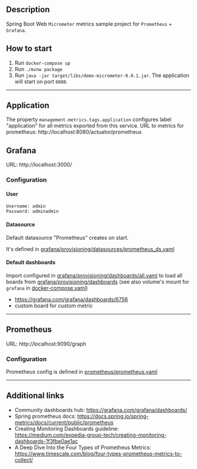 ## Description

Spring Boot Web `Micrometer` metrics sample project for `Prometheus` + `Grafana`.

## How to start

1. Run `docker-compose up`
2. Run `./mvnw package`
3. Run `java -jar target/libs/demo-micrometer-0.0.1.jar`. The application will start on port `8080`.

---

## Application

The property `management.metrics.tags.application` configures label "application" for all metrics
exported from this service.
URL to metrics for prometheus: http://localhost:8080/actuator/prometheus

## Grafana

URL: http://localhost:3000/

### Configuration

#### User

```text
Username: admin
Password: adminadmin
```

#### Datasource

Default datasource "Prometheus" creates on start.

It's defined
in [grafana/provisioning/datasources/prometheus_ds.yaml](grafana/provisioning/datasources/prometheus_ds.yaml)

#### Default dashboards

Import configured
in [grafana/provisioning/dashboards/all.yaml](grafana/provisioning/dashboards/all.yaml) to load all
boards from [grafana/provisioning/dashboards](grafana/provisioning/dashboards) (see also volume's
mount for `grafana` in [docker-compose.yaml](docker-compose.yaml))

- https://grafana.com/grafana/dashboards/6756
- custom board for custom metric

---

## Prometheus

URL: http://localhost:9090/graph

### Configuration

Prometheus config is defined in [prometheus/prometheus.yaml](prometheus/prometheus.yaml)

---

## Additional links

- Community dashboards hub: https://grafana.com/grafana/dashboards/
- Spring prometheus docs: https://docs.spring.io/spring-metrics/docs/current/public/prometheus
- Creating Monitoring Dashboards
  guideline: https://medium.com/expedia-group-tech/creating-monitoring-dashboards-1f3fbe0ae1ac
- A Deep Dive Into the Four Types of Prometheus
  Metrics: https://www.timescale.com/blog/four-types-prometheus-metrics-to-collect/